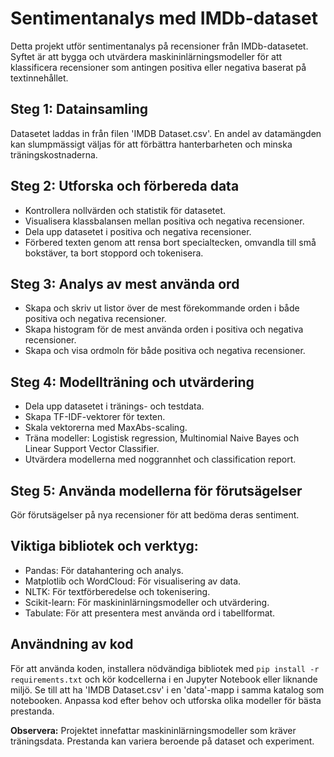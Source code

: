 # Sentimentanalys med IMDb-dataset

Detta projekt utför sentimentanalys på recensioner från IMDb-datasetet. Syftet är att bygga och utvärdera maskininlärningsmodeller för att klassificera recensioner som antingen positiva eller negativa baserat på textinnehållet.

## Steg 1: Datainsamling

Datasetet laddas in från filen 'IMDB Dataset.csv'. En andel av datamängden kan slumpmässigt väljas för att förbättra hanterbarheten och minska träningskostnaderna.

## Steg 2: Utforska och förbereda data

- Kontrollera nollvärden och statistik för datasetet.
- Visualisera klassbalansen mellan positiva och negativa recensioner.
- Dela upp datasetet i positiva och negativa recensioner.
- Förbered texten genom att rensa bort specialtecken, omvandla till små bokstäver, ta bort stoppord och tokenisera.

## Steg 3: Analys av mest använda ord

- Skapa och skriv ut listor över de mest förekommande orden i både positiva och negativa recensioner.
- Skapa histogram för de mest använda orden i positiva och negativa recensioner.
- Skapa och visa ordmoln för både positiva och negativa recensioner.

## Steg 4: Modellträning och utvärdering

- Dela upp datasetet i tränings- och testdata.
- Skapa TF-IDF-vektorer för texten.
- Skala vektorerna med MaxAbs-scaling.
- Träna modeller: Logistisk regression, Multinomial Naive Bayes och Linear Support Vector Classifier.
- Utvärdera modellerna med noggrannhet och classification report.

## Steg 5: Använda modellerna för förutsägelser

Gör förutsägelser på nya recensioner för att bedöma deras sentiment.

## Viktiga bibliotek och verktyg:

- Pandas: För datahantering och analys.
- Matplotlib och WordCloud: För visualisering av data.
- NLTK: För textförberedelse och tokenisering.
- Scikit-learn: För maskininlärningsmodeller och utvärdering.
- Tabulate: För att presentera mest använda ord i tabellformat.

## Användning av kod

För att använda koden, installera nödvändiga bibliotek med `pip install -r requirements.txt` och kör kodcellerna i en Jupyter Notebook eller liknande miljö. Se till att ha 'IMDB Dataset.csv' i en 'data'-mapp i samma katalog som notebooken. Anpassa kod efter behov och utforska olika modeller för bästa prestanda.

**Observera:** Projektet innefattar maskininlärningsmodeller som kräver träningsdata. Prestanda kan variera beroende på dataset och experiment.
